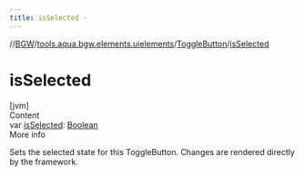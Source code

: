 ```yaml
---
title: isSelected -
---
```

//[BGW](../../../index.md)/[tools.aqua.bgw.elements.uielements](../index.md)/[ToggleButton](index.md)/[isSelected](is-selected.md)



# isSelected  
[jvm]  
Content  
var [isSelected](is-selected.md): [Boolean](https://kotlinlang.org/api/latest/jvm/stdlib/kotlin/-boolean/index.html)  
More info  


Sets the selected state for this ToggleButton. Changes are rendered directly by the framework.

  



